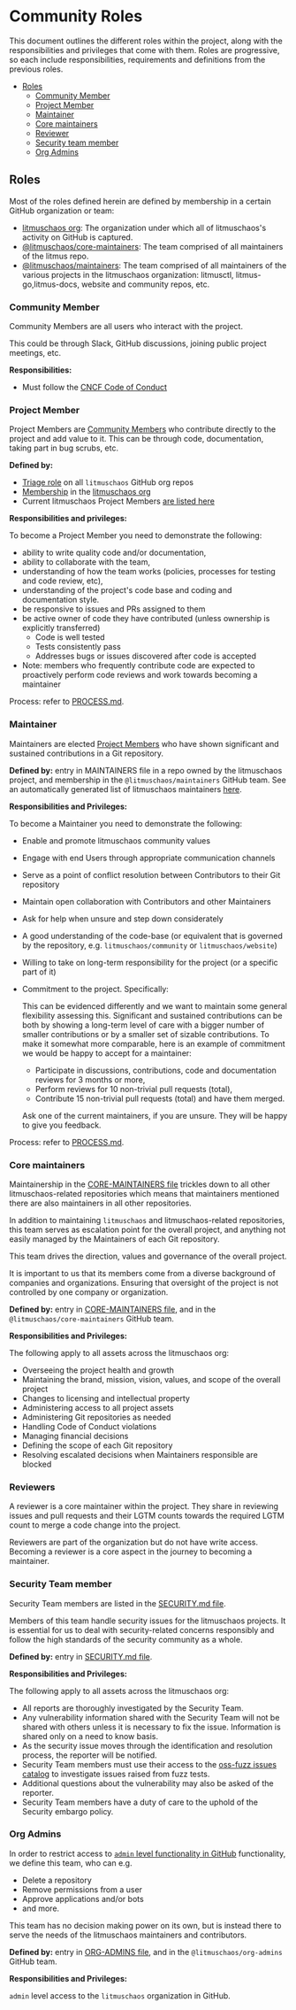 # Community Roles

This document outlines the different roles within the project, along with the responsibilities and privileges that come with them.
Roles are progressive, so each include responsibilities, requirements and definitions from the previous roles.

- [Roles](#roles)
  - [Community Member](#community-member)
  - [Project Member](#project-member)
  - [Maintainer](#maintainer)
  - [Core maintainers](#core-maintainers)
  - [Reviewer](#reviewer)
  - [Security team member](#security-team-member)
  - [Org Admins](#org-admins)

## Roles

Most of the roles defined herein are defined by membership in a certain GitHub organization or team:

- [litmuschaos org](https://github.com/litmuschaos): The organization under which all of litmuschaos's activity on GitHub is captured.
- [@litmuschaos/core-maintainers](https://github.com/litmuschaos/litmus/blob/master/MAINTAINERS.md): The team comprised of all maintainers of the litmus repo.
- [@litmuschaos/maintainers](https://github.com/litmuschaos/litmus/blob/master/MAINTAINERS.md): The team comprised of all maintainers of the various projects in the litmuschaos organization: litmusctl, litmus-go,litmus-docs, website and community repos, etc.

### Community Member

Community Members are all users who interact with the project.

This could be through Slack, GitHub discussions, joining public project meetings, etc.

**Responsibilities:**

- Must follow the [CNCF Code of Conduct](https://github.com/cncf/foundation/blob/master/code-of-conduct.md)

### Project Member

Project Members are [Community Members][Community Member] who contribute directly to the project and add value to it.
This can be through code, documentation, taking part in bug scrubs, etc.

**Defined by:**

- [Triage role](https://docs.github.com/en/organizations/managing-access-to-your-organizations-repositories/repository-permission-levels-for-an-organization#repository-access-for-each-permission-level) on all `litmuschaos` GitHub org repos
- [Membership](https://docs.github.com/en/account-and-profile/setting-up-and-managing-your-github-user-account/managing-your-membership-in-organizations/about-organization-membership) in the [litmuschaos org](https://github.com/litmuschaos)
- Current litmuschaos Project Members [are listed here](PROJECT-MEMBERS.md)

**Responsibilities and privileges:**

To become a Project Member you need to demonstrate the following:

- ability to write quality code and/or documentation,
- ability to collaborate with the team,
- understanding of how the team works (policies, processes for testing and code review, etc),
- understanding of the project's code base and coding and documentation style.
- be responsive to issues and PRs assigned to them
- be active owner of code they have contributed (unless ownership is explicitly transferred)
  - Code is well tested
  - Tests consistently pass
  - Addresses bugs or issues discovered after code is accepted
- Note: members who frequently contribute code are expected to proactively perform code reviews and work towards becoming a maintainer

Process: refer to [PROCESS.md](PROCESS.md#applying-for-litmuschaos-membership).

### Maintainer

Maintainers are elected [Project Members][Project Member] who have shown significant and sustained contributions in a Git repository.

**Defined by:** entry in MAINTAINERS file in a repo owned by the litmuschaos project, and membership in the `@litmuschaos/maintainers` GitHub team. See an automatically generated list of litmuschaos maintainers [here](https://github.com/litmuschaos/litmus/blob/master/MAINTAINERS.md).

**Responsibilities and Privileges:**

To become a Maintainer you need to demonstrate the following:

- Enable and promote litmuschaos community values
- Engage with end Users through appropriate communication channels
- Serve as a point of conflict resolution between Contributors to their Git repository
- Maintain open collaboration with Contributors and other Maintainers
- Ask for help when unsure and step down considerately
- A good understanding of the code-base (or equivalent that is governed by the repository, e.g. `litmuschaos/community` or `litmuschaos/website`)
- Willing to take on long-term responsibility for the project (or a specific part of it)
- Commitment to the project. Specifically:

  This can be evidenced differently and we want to maintain some general flexibility assessing this. Significant and sustained contributions can be both by showing a long-term level of care with a bigger number of smaller contributions or by a smaller set of sizable contributions. To make it somewhat more comparable, here is an example of commitment we would be happy to accept for a maintainer:

  - Participate in discussions, contributions, code and documentation reviews for 3 months or more,
  - Perform reviews for 10 non-trivial pull requests (total),
  - Contribute 15 non-trivial pull requests (total) and have them merged.

  Ask one of the current maintainers, if you are unsure. They will be happy to give you feedback.

Process: refer to [PROCESS.md](PROCESS.md#applying-for-litmuschaos-maintainership).

### Core maintainers

Maintainership in the [CORE-MAINTAINERS file](https://github.com/litmuschaos/litmus/blob/master/MAINTAINERS.md) trickles down to all other litmuschaos-related repositories which means that maintainers mentioned there are also maintainers in all other repositories.

In addition to maintaining `litmuschaos` and litmuschaos-related repositories, this team serves as escalation point for the overall project, and anything not easily managed by the Maintainers of each Git repository.

This team drives the direction, values and governance of the overall project.

It is important to us that its members come from a diverse background of companies and organizations.
Ensuring that oversight of the project is not controlled by one company or organization.

**Defined by:** entry in [CORE-MAINTAINERS file](https://github.com/litmuschaos/litmus/blob/master/MAINTAINERS.md), and in the `@litmuschaos/core-maintainers` GitHub team.

**Responsibilities and Privileges:**

The following apply to all assets across the litmuschaos org:

- Overseeing the project health and growth
- Maintaining the brand, mission, vision, values, and scope of the overall project
- Changes to licensing and intellectual property
- Administering access to all project assets
- Administering Git repositories as needed
- Handling Code of Conduct violations
- Managing financial decisions
- Defining the scope of each Git repository
- Resolving escalated decisions when Maintainers responsible are blocked

### Reviewers

A reviewer is a core maintainer within the project. They share in reviewing issues and pull requests and their LGTM counts towards the required LGTM count to merge a code change into the project.

Reviewers are part of the organization but do not have write access. Becoming a reviewer is a core aspect in the journey to becoming a maintainer.



### Security Team member

Security Team members are listed in the [SECURITY.md file]().

Members of this team handle security issues for the litmuschaos projects. It is essential for us to deal with security-related concerns responsibly and follow the high standards of the security community as a whole.

**Defined by:** entry in [SECURITY.md file](https://github.com/litmuschaos/.github/blob/main/SECURITY.md#security-team).

**Responsibilities and Privileges:**

The following apply to all assets across the litmuschaos org:

- All reports are thoroughly investigated by the Security Team.
- Any vulnerability information shared with the Security Team will not be shared with others unless it is necessary to fix the issue. Information is shared only on a need to know basis.
- As the security issue moves through the identification and resolution process, the reporter will be notified.
- Security Team members must use their access to the [oss-fuzz issues catalog](https://bugs.chromium.org/p/oss-fuzz/) to investigate issues raised from fuzz tests.
- Additional questions about the vulnerability may also be asked of the reporter.
- Security Team members have a duty of care to the uphold of the Security embargo policy.

### Org Admins

In order to restrict access to [`admin` level functionality in GitHub](https://docs.github.com/en/organizations/managing-access-to-your-organizations-repositories/repository-roles-for-an-organization#permissions-for-each-role) functionality, we define this team, who can e.g.

- Delete a repository
- Remove permissions from a user
- Approve applications and/or bots
- and more.

This team has no decision making power on its own, but is instead there to serve the needs of the litmuschaos maintainers and contributors.

**Defined by:** entry in [ORG-ADMINS file](https://github.com/litmuschaos/litmus/blob/master/MAINTAINERS.md), and in the `@litmuschaos/org-admins` GitHub team.

**Responsibilities and Privileges:**

`admin` level access to the `litmuschaos` organization in GitHub.

<!-- md links -->
[Community Member]: #community-member
[Project Member]: #project-member
[Maintainer]: #maintainer
[core maintainers]: #core-maintainers
[Org Admins]: #org-admins
